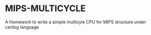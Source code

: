 # MIPS-MULTICYCLE
A Homework to write a simple multicyle CPU for MIPS structure under cerilog language
